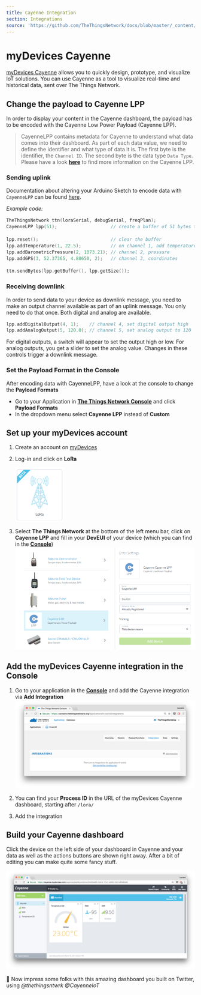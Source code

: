 ```yaml
---
title: Cayenne Integration
section: Integrations
source: 'https://github.com/TheThingsNetwork/docs/blob/master/_content/applications/cayenne/index.md'
---
```


# myDevices Cayenne

[myDevices Cayenne](https://mydevices.com/) allows you to quickly design, prototype, and visualize IoT solutions. You can use Cayenne as a tool to visualize real-time and historical data, sent over The Things Network.

## Change the payload to Cayenne LPP

In order to display your content in the Cayenne dashboard, the payload has to be encoded with the Cayenne Low Power Payload (Cayenne LPP).

> CayenneLPP contains metadata for Cayenne to understand what data comes into their dashboard. As part of each data value, we need to define the identifier and what type of data it is. The first byte is the identifier, the `Channel ID`. The second byte is the data type `Data Type`.
> Please have a look [**here**](https://mydevices.com/cayenne/docs/#lora-cayenne-low-power-payload) to find more information on the Cayenne LPP.

### Sending uplink

Documentation about altering your Arduino Sketch to encode data with `CayenneLPP` can be found [here](https://www.thethingsnetwork.org/docs/devices/arduino/api/cayennelpp.html).

_Example code:_

```cpp
TheThingsNetwork ttn(loraSerial, debugSerial, freqPlan);
CayenneLPP lpp(51);                    // create a buffer of 51 bytes to store the payload

lpp.reset();                           // clear the buffer
lpp.addTemperature(1, 22.5);           // on channel 1, add temperature, value 22.5°C
lpp.addBarometricPressure(2, 1073.21); // channel 2, pressure
lpp.addGPS(3, 52.37365, 4.88650, 2);   // channel 3, coordinates

ttn.sendBytes(lpp.getBuffer(), lpp.getSize());
```

### Receiving downlink

In order to send data to your device as downlink message, you need to make an output channel available as part of an uplink message. You only need to do that once. Both digital and analog are available.

```cpp
lpp.addDigitalOutput(4, 1);    // channel 4, set digital output high
lpp.addAnalogOutput(5, 120.0); // channel 5, set analog output to 120
```

For digital outputs, a switch will appear to set the output high or low. For analog outputs, you get a slider to set the analog value. Changes in these controls trigger a downlink message.

### Set the Payload Format in the Console

After encoding data with CayenneLPP, have a look at the console to change the **Payload Formats**

* Go to your Application in [**The Things Network Console**](https://console.thethingsnetwork.org/) and click **Payload Formats**
* In the dropdown menu select **Cayenne LPP** instead of **Custom**

## Set up your myDevices account

1. Create an account on [myDevices](https://mydevices.com/)
2. Log-in and click on **LoRa**

   <img src="myDevices-lora.png" width="130">

3. Select **The Things Network** at the bottom of the left menu bar, click on **Cayenne LPP** and fill in your **DevEUI** of your device (which you can find in the [**Console**](https://console.thethingsnetwork.org/applications))
   ![add-device](cayenne-add-device.png)

## Add the myDevices Cayenne integration in the Console

1. Go to your application in the [**Console**](https://console.thethingsnetwork.org/applications) and add the Cayenne integration via **Add Integration**
   ![myDevices-dashboard](integrations.png)

2. You can find your **Process ID** in the URL of the myDevices Cayenne dashboard, starting after `/lora/`
3. Add the integration

## Build your Cayenne dashboard

Click the device on the left side of your dashboard in Cayenne and your data as well as the actions buttons are shown right away. After a bit of editing you can make quite some fancy stuff.

![myDevices-dashboard](mydevices-data.png)

🎉 Now impress some folks with this amazing dashboard you built on Twitter, using _@thethingsntwrk @CayenneIoT_
